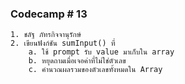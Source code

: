 ### Codecamp # 13

    1. ชลัฐ ภัทรกิจจานุรักษ์
    2. เขียนฟังก์ชัน sumInput() ที่
        a. ใช้ prompt รับ value มาเก็บใน array
        b. หยุดถามเมื่อเจอค่าที่ไม่ใช่ตัวเลข
        c. คำนวณผลรวมของตัวเลขทั้งหมดใน Array
